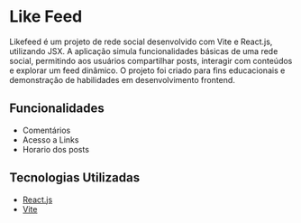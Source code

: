 # Like Feed

Likefeed é um projeto de rede social desenvolvido com Vite e React.js, utilizando JSX. A aplicação simula funcionalidades básicas de uma rede social, permitindo aos usuários compartilhar posts, interagir com conteúdos e explorar um feed dinâmico. O projeto foi criado para fins educacionais e demonstração de habilidades em desenvolvimento frontend.

## Funcionalidades

- Comentários
- Acesso a Links
- Horario dos posts

## Tecnologias Utilizadas

- [React.js](https://react.dev/)
- [Vite](https://vite.dev/)
